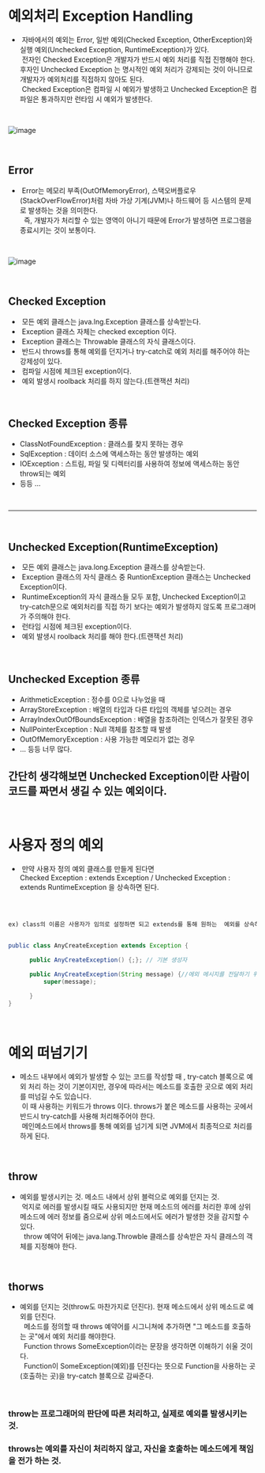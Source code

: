 # 예외처리 Exception Handling

- &nbsp;자바에서의 예외는 Error, 일반 예외(Checked Exception, OtherException)와 실행 예외(Unchecked Exception, RuntimeException)가 있다.<br>&nbsp;전자인 Checked Exception은
개발자가 반드시 예외 처리를 직접 진행해야 한다. 후자인 Unchecked Exception 는 명시적인 예외 처리가 강제되는 것이 아니므로 개발자가 예외처리를 
직접하지 않아도 된다.<br>&nbsp;Checked Exception은  컴파일 시 예외가 발생하고 Unchecked Exception은 컴파일은 통과하지만 런타임 시 예외가 발생한다.

<br>

![image](https://user-images.githubusercontent.com/74396651/160061275-0a491117-85e4-4ca4-81e9-f9d1f8f14211.png)

<br>

## Error

- &nbsp;Error는 메모리 부족(OutOfMemoryError), 스택오버플로우(StackOverFlowError)처럼 차바 가상 기계(JVM)나 하드웨어 등 시스템의 문제로 발생하는 것을 의미한다.<br>&nbsp;
즉, 개발자가 처리할 수 있는 영역이 아니기 때문에 Error가 발생하면 프로그램을 종료시키는 것이 보통이다.

<br>

![image](https://user-images.githubusercontent.com/74396651/160062221-78554302-df27-46b7-a47b-b02fb14c695e.png)

<br>

## Checked Exception

- &nbsp;모든 예외 클래스는 java.lng.Exception 클래스를 상속받는다. 
- &nbsp;Exception 클래스 자체는 checked exception 이다.
- &nbsp;Exception 클래스는 Throwable 클래스의 자식 클래스이다.
- &nbsp;반드시 throws를 통해 예외를 던지거나 try-catch로 예외 처리를 해주어야 하는 강제성이 있다.
- &nbsp;컴파일 시점에 체크된 exception이다.
- &nbsp;예외 발생시 roolback 처리를 하지 않는다.(트랜잭션 처리)

<br>

## Checked Exception 종류

- ClassNotFoundException : 클래스를 찾지 못하는 경우
- SqlException : 데이터 소스에 액세스하는 동안 발생하는 예외
- IOException : 스트림, 파일 및 디렉터리를 사용하여 정보에 액세스하는 동안 throw되는 예외
- 등등 ...
<br>

<hr>

<br>

## Unchecked Exception(RuntimeException)

- &nbsp;모든 예외 클래스는 java.long.Exception 클래스를 상속받는다. 
- &nbsp;Exception 클래스의 자식 클래스 중 RuntionException 클래스는 Unchecked Exception이다.
- &nbsp;RuntimeException의 자식 클래스들 모두 포함, Unchecked Exception이고 try-catch문으로 예외처리를 직접 하기 보다는 예외가 발생하지 않도록 프로그래머가 주의해야 한다.
- &nbsp;런타임 시점에 체크된 exception이다.
- &nbsp;예외 발생시 roolback 처리를 해야 한다.(트랜잭션 처리)

<br>

## Unchecked Exception 종류

- ArithmeticException : 정수를 0으로 나누었을 때
- ArrayStoreException : 배열의 타입과 다른 타입의 객체를 넣으려는 경우
- ArrayIndexOutOfBoundsException : 배열을 참조하려는 인덱스가 잘못된 경우
- NullPointerException : Null 객체를 참조할 때 발생
- OutOfMemoryException : 사용 가능한 메모리가 없는 경우
- ... 등등 너무 많다.


## 간단히 생각해보면 Unchecked Exception이란 사람이 코드를 짜면서 생길 수 있는 예외이다.


<br>

# 사용자 정의 예외

- &nbsp;만약 사용자 정의 예외 클래스를 만들게 된다면<br>
Checked Exception : extends Exception / Unchecked Exception : extends RuntimeException 을 상속하면 된다.



<br>

```java

ex) class의 이름은 사용자가 임의로 설정하면 되고 extends를 통해 원하는  예외를 상속하면 된다.


public class AnyCreateException extends Exception {

      public AnyCreateException() {;}; // 기본 생성자
      
      public AnyCreateException(String message) {//에외 메시지를 전달하기 위해 String 타입의 매개 변수를 갖는 생성자.
          super(message);

      }
}
```

<br>

# 예외 떠넘기기

- 메소드 내부에서 예외가 발생할 수 있는 코드를 작성할 때 , try-catch 블록으로 예외 처리 하는 것이 기본이지만, 경우에 따라서는
메소드를 호출한 곳으로 예외 처리를 떠넘길 수도 있습니다.<br>&nbsp;이 때 사용하는 키워드가 throws 이다. throws가 붙은 메소드를 사용하는 곳에서
반드시 try-catch를 사용해 처리해주어야 한다.<br>&nbsp;메인메소드에서 throws를 통해 예외를 넘기게 되면 JVM에서 최종적으로 처리를 하게 된다.

<br>

## throw
- 예외를 발생시키는 것. 메소드 내에서 상위 블럭으로 예외를 던지는 것.<br>&nbsp;억지로 에러를 발생시킬 때도 사용되지만
현재 메소드의 에러를 처리한 후에 상위 메소드에 에러 정보를 줌으로써 상위 메소드에서도 에러가 발생한 것을 감지할 수 있다.<br>&nbsp;
throw 예약어 뒤에는 java.lang.Throwble 클래스를 상속받은 자식 클래스의 객체를 지정해야 한다.

<br>

## thorws
- 예외를 던지는 것(throw도 마찬가지로 던진다). 현재 메소드에서 상위 메소드로 예외를 던진다.<br>&nbsp;
메소드를 정의할 때 throws 예약어를 시그니쳐에 추가하면 "그 메소드를 호출하는 곳"에서 예외 처리를 해야한다.<br>&nbsp;
Function throws SomeException이라는 문장을 생각하면 이해하기 쉬울 것이다.<br>&nbsp;
Function이 SomeException(예외)를 던진다는 뜻으로 Function을 사용하는 곳(호출하는 곳)을 try-catch 블록으로 감싸준다.

<br>

### throw는 프로그래머의 판단에 따른 처리하고, 실제로 예외를 발생시키는 것.<br>
### throws는 예외를 자신이 처리하지 않고, 자신을 호출하는 메소드에게 책임을 전가 하는 것. 




